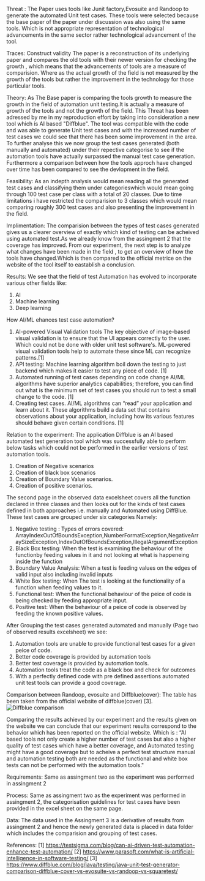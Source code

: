 Threat : The Paper uses tools like Junit factory,Evosuite and Randoop to generate the automated Unit test cases.
These tools were selected because the base paper of the paper under discussion was also using the same tools. 
Which is not appropriate representation of technological advancements in the same sector rather technological advancement of the tool.


Traces:
Construct validity 
The paper is a reconstruction of its underlying paper and compares the old tools with their newer version for checking the growth , which means that the advancements of tools are a measure of comparision. 
Where as the actual growth of the field is not measured by the growth of the tools but rather the improvement in the technology for those particular tools.


Theory:
As The Base paper is comparing the tools growth to measure the growth in the field of automation unit testing.It is actually a measure of growth of the tools and not the growth of the field.
This Threat has been adressed by me in my reproduction effort by taking into consideration a new tool which is AI based "Diffblue". 
The tool was compatible with the code and was able to generate Unit test cases and with the increased number of test cases we could see that there has been some improvement in the area.
To further analyse this we now group the test cases generated (both manually and automated) under their repective categorise to see if the automation tools have actually surpassed the manual test case generation.
Furthermore a comparison between how the tools approch have changed over time has been compared to see the devlopment in the field.


Feasibility:
As an indepth analysis would mean reading all the generated test cases and classifying them under categorieswhich would mean going through 100 test case per class with a total of 20 classes.
Due to time limitations i have restricted the comparision to 3 classes which would mean comparing roughly 300 test cases and also presenting the improvement in the field.


Implimentation:
The comparision between the types of test cases generated gives us a clearer overview of exactly which kind of testing can be acheived using automated test.As we already know from the assingment 2 that the coverage has improved.
From our experiment, the next step is to analyze what changes have been made in the field , to get an overview of how the tools have changed.Which is then compared to the official metrice on the website of the tool itself to eastablish a conclusion.


Results:
We see that the field of test Automation has evolved to incorporate various other fields like:
1. AI
2. Machine learning
3. Deep learning

How AI/ML ehances test case automation? 
1. AI-powered Visual Validation tools
   The key objective of image-based visual validation is to ensure that the UI appears correctly to the user. Which could not be done with older unit test software's. ML-powered visual validation tools help to automate these since ML can recognize patterns.[1]
2. API testing: 
   Machine learning algorithm boil down the testing to just backend which makes it easier to test any piece of code. [1]
3. Automated running of test cases depending on code change
   AI/ML algorithms have superior analytics capabilities; therefore, you can find out what is the minimum set of test cases you should run to test a small change to the code. [1]
4. Creating test cases.
    AI/ML algorithms can “read” your application and learn about it. These algorithms build a data set that contains observations about your application, including how its various features should behave given certain conditions. [1]

Relation to the experiment:
The application Diffblue is an AI based automated test generation tool which was successfully able to perform below tasks which could not be performed in the earlier versions of test automation tools.
1. Creation of Negative scenarios
2. Creation of black box scenarios
3. Creation of Boundary Value scenarios.
4. Creation of positive scenarios.

The second page in the observed data excelsheet covers all the function declared in three classes and then looks out for the kinds of test cases defined in both approaches i.e. manually and Automated using DiffBlue.
These test cases are grouped under six categories Namely:

1. Negative testing :		Types of errors covered: ArrayIndexOutOfBoundsException,NumberFormatException,NegativeArraySizeException,IndexOutOfBoundsException,IllegalArgumentException
2. Black Box testing:		When the test  is examining the behaviour of the functionby feeding values in it and not looking at what is happeneing inside the function
3. Boundary Value Analysis:	When a test is feeding  values on the edges of valid input also including invalid inputs
4. White Box testing:		When The test is looking at the functionality of a function when feeding values to it.
5. Functional test:		When the functional behaviour of the peice of code is being checked by feeding appropriate input.
6. Positive test:		When the behaviour of a peice of code is observed by feeding the known positive values.

 
After Grouping the test cases generated automated and manually (Page two of observed results excelsheet) we see:
1. Automation tools are unable to provide functional test cases for a given peice of code.
2. Better code coverage is provided by automation tools
3. Better test coverage is provided by automation tools.
4. Automation tools treat the code as a black box and check for outcomes
5. With a perfectly defined code with pre defined assertions automated unit test tools can provide a good coverage.


Comparison between Randoop, evosuite and Diffblue(cover):
The table  has been taken from the official website of diffblue(cover) [3].
![Diffblue comparison](https://d1qmdf3vop2l07.cloudfront.net/strong-whale.cloudvent.net/hash-store/f856bc1ea6d92c751ac7d8287e042851.png)

Comparing the results achieved by our experiment and the results given on the website we can conclude that our experiment results correspond to the behavior which has been reported on the official website.
Which is : “AI based tools not only create a higher number of test cases but also a higher quality of test cases which have a better coverage,
and Automated testing might have a good coverage but to acheive a perfect test structure  manual and automation testing both are needed as the functional and white box tests can not be performed with the automation tools."



Requirements:
Same as assingment two as the experiment was performed in assingment 2



Process: 
Same as assingment two as the experiment was performed in assingment 2, the categorisation guidelines for test cases  have been provided in the excel sheet on the same page.



Data:
The data used in the Assingment 3 is a derivative of results from assingment 2 and hence the newly generated data is placed in data folder which includes the comparision and grouping of test cases.

References:
[1] https://testsigma.com/blog/can-ai-driven-test-automation-enhance-test-automation/
[2] https://www.parasoft.com/what-is-artificial-intelligence-in-software-testing/
[3] https://www.diffblue.com/blog/java/testing/java-unit-test-generator-comparison-diffblue-cover-vs-evosuite-vs-randoop-vs-squaretest/
